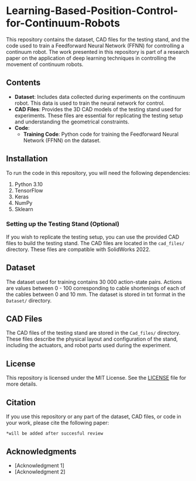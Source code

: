 # Learning-Based-Position-Control-for-Continuum-Robots


This repository contains the dataset, CAD files for the testing stand, and the code used to train a Feedforward Neural Network (FFNN) for controlling a continuum robot. The work presented in this repository is part of a research paper on the application of deep learning techniques in controlling the movement of continuum robots.

## Contents

- **Dataset**: Includes data collected during experiments on the continuum robot. This data is used to train the neural network for control.
- **CAD Files**: Provides the 3D CAD models of the testing stand used for experiments. These files are essential for replicating the testing setup and understanding the geometrical constraints.
- **Code**:
  - **Training Code**: Python code for training the Feedforward Neural Network (FFNN) on the dataset.


## Installation

To run the code in this repository, you will need the following dependencies:

1. Python 3.10
2. TensorFlow
3. Keras
4. NumPy
5. Sklearn

### Setting up the Testing Stand (Optional)

If you wish to replicate the testing setup, you can use the provided CAD files to build the testing stand. The CAD files are located in the `cad_files/` directory. These files are compatible with SolidWorks 2022.

## Dataset

The dataset used for training contains 30 000 action-state pairs. Actions are values between 0 - 100 corresponding to cable shortenings of each of the cables between 0 and 10 mm.  The dataset is stored in txt format in the `Dataset/` directory.

## CAD Files

The CAD files of the testing stand are stored in the `Cad_files/` directory. These files describe the physical layout and configuration of the stand, including the actuators, and robot parts used during the experiment.


## License

This repository is licensed under the MIT License. See the [LICENSE](LICENSE) file for more details.

## Citation

If you use this repository or any part of the dataset, CAD files, or code in your work, please cite the following paper:

```
*will be added after succesful review
```

## Acknowledgments

- [Acknowledgment 1]
- [Acknowledgment 2]
